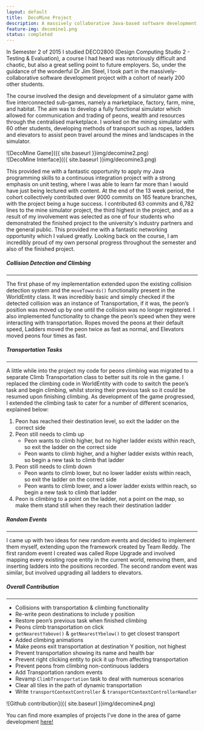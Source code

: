 ```yaml
---
layout: default
title:  DecoMine Project
description: A massively collaborative Java-based software development project at UQ with a cohort of nearly 200 students all working on the same codebase.
feature-img: decomine1.png
status: completed
---
```


In Semester 2 of 2015 I studied DECO2800 (Design Computing Studio 2 - Testing & Evaluation), a course I had heard was notoriously difficult and chaotic, but also a great selling point to future employers. So, under the guidance of the wonderful Dr Jim Steel, I took part in the massively-collaborative software development project with a cohort of nearly 200 other students.

The course involved the design and development of a simulator game with five interconnected sub-games, namely a marketplace, factory, farm, mine, and habitat. The aim was to develop a fully functional simulator which allowed for communication and trading of peons, wealth and resources through the centralised marketplace. I worked on the mining simulator with 60 other students, developing methods of transport such as ropes, ladders and elevators to assist peon travel around the mines and landscapes in the simulator.

<div class="col-md-6" markdown="1">
![DecoMine Game]({{ site.baseurl }}img/decomine2.png)
</div>

<div class="col-md-6" markdown="1">
![DecoMine Interface]({{ site.baseurl }}img/decomine3.png)
</div>

This provided me with a fantastic opportunity to apply my Java programming skills to a continuous integration project with a strong emphasis on unit testing, where I was able to learn far more than I would have just being lectured with content. At the end of the 13 week period, the cohort collectively contributed over 9000 commits on 165 feature branches, with the project being a huge success. I contributed 63 commits and 6,782 lines to the mine simulator project, the third highest in the project, and as a result of my involvement was selected as one of four students who demonstrated the finished project to the university's industry partners and the general public. This provided me with a fantastic networking opportunity which I valued greatly. Looking back on the course, I am incredibly proud of my own personal progress throughout the semester and also of the finished project.

##### Collision Detection and Climbing
* * *
The first phase of my implementation extended upon the existing collision detection system and the `moveTowards()` functionality present in the WorldEntity class. It was incredibly basic and simply checked if the detected collision was an instance of Transportation, if it was, the peon’s position was moved up by one until the collision was no longer registered. I also implemented functionality to change the peon’s speed when they were interacting with transportation. Ropes moved the peons at their default speed, Ladders moved the peon twice as fast as normal, and Elevators moved peons four times as fast.

##### Transportation Tasks
* * *
A little while into the project my code for peons climbing was migrated to a separate Climb Transportation class to better suit its role in the game. I replaced the climbing code in WorldEntity with code to switch the peon’s task and begin climbing, whilst storing their previous task so it could be resumed upon finishing climbing. As development of the game progressed, I extended the climbing task to cater for a number of different scenarios, explained below:

1.  Peon has reached their destination level, so exit the ladder on the correct side
2.  Peon still needs to climb up
    *   Peon wants to climb higher, but no higher ladder exists within reach, so exit the ladder on the correct side
    *   Peon wants to climb higher, and a higher ladder exists within reach, so begin a new task to climb that ladder
3.  Peon still needs to climb down
    *   Peon wants to climb lower, but no lower ladder exists within reach, so exit the ladder on the correct side
    *   Peon wants to climb lower, and a lower ladder exists within reach, so begin a new task to climb that ladder
4.  Peon is climbing to a point on the ladder, not a point on the map, so make them stand still when they reach their destination ladder

##### Random Events
* * *
I came up with two ideas for new random events and decided to implement them myself, extending upon the framework created by Team Reddy. The first random event I created was called Rope Upgrade and involved mapping every existing rope entity in the current world, removing them, and inserting ladders into the positions recorded. The second random event was similar, but involved upgrading all ladders to elevators.

##### Overall Contribution
* * *
*   Collisions with transportation & climbing functionality
*   Re-write peon destinations to include y position
*   Restore peon’s previous task when finished climbing
*   Peons climb transportation on click
*   `getNearestYabove()` & `getNearestYbelow()` to get closest transport
*   Added climbing animations
*   Make peons exit transportation at destination Y position, not highest
*   Prevent transportation showing its name and health bar
*   Prevent right clicking entity to pick it up from affecting transportation
*   Prevent peons from climbing non-continuous ladders
*   Add Transportation random events
*   Revamp `ClimbTransportation` task to deal with numerous scenarios
*   Clear all tiles in the path of dynamic transportation
*   Write `transportContextController` & `transportContextControllerHandler`

![Github contribution]({{ site.baseurl }}img/decomine4.png)  

You can find more examples of projects I've done in the area of game development [here!](http://astridfarmer.com/gamedevelopment)
